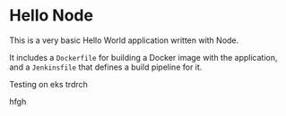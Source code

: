 # Hello Node
This is a very basic Hello World application written with Node.

It includes a `Dockerfile` for building a Docker image with the application, and a `Jenkinsfile` that defines a build pipeline for it.

Testing on eks
trdrch

hfgh
